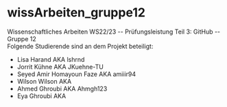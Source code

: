 # wissArbeiten_gruppe12
Wissenschaftliches Arbeiten WS22/23 -- Prüfungsleistung Teil 3: GitHub -- Gruppe 12  
Folgende Studierende sind an dem Projekt beteiligt:  
+ Lisa Harand               AKA   lshrnd  
+ Jorrit Kühne              AKA   JKuehne-TU  
+ Seyed Amir Homayoun Faze  AKA   amiiir94  
+ Wilson Wilson             AKA  
+ Ahmed Ghroubi             AKA   Ahmgh123  
+ Eya Ghroubi               AKA  
